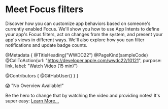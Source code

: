 # Meet Focus filters

Discover how you can customize app behaviors based on someone's currently enabled Focus. We'll show you how to use App Intents to define your app's Focus filters, act on changes from the system, and present your app's views in different ways. We'll also explore how you can filter notifications and update badge counts.

@Metadata {
   @TitleHeading("WWDC22")
   @PageKind(sampleCode)
   @CallToAction(url: "https://developer.apple.com/wwdc22/10121", purpose: link, label: "Watch Video (15 min)")

   @Contributors {
      @GitHubUser(<replace this with your GitHub handle>)
   }
}

😱 "No Overview Available!"

Be the hero to change that by watching the video and providing notes! It's super easy:
 [Learn More…](https://wwdcnotes.github.io/WWDCNotes/documentation/wwdcnotes/contributing)
